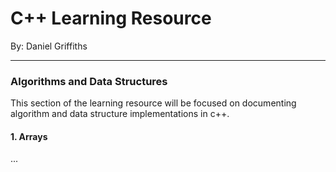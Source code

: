 # C++ Learning Resource

By: Daniel Griffiths

---

### Algorithms and Data Structures

This section of the learning resource will be focused on documenting algorithm and data structure implementations in c++.

#### 1. Arrays
...